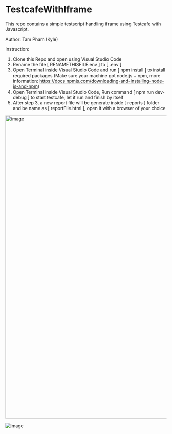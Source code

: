 # TestcafeWithIframe

This repo contains a simple testscript handling iframe using Testcafe with Javascript.

Author: Tam Pham (Kyle)

Instruction:

1. Clone this Repo and open using Visual Studio Code
2. Rename the file [ RENAMETHISFILE.env ] to [ .env ]
3. Open Terminal inside Visual Studio Code and run [ npm install ] to install required packages (Make sure your machine got node.js + npm, more information: https://docs.npmjs.com/downloading-and-installing-node-js-and-npm)
4. Open Terminal inside Visual Studio Code, Run command [ npm run dev-debug ] to start testcafe, let it run and finish by itself
5. After step 3, a new report file will be generate inside [ reports ] folder and be name as [ reportFile.html ], open it with a browser of your choice 

<img width="943" alt="image" src="https://user-images.githubusercontent.com/73167411/171829433-ed60ec9c-2cf0-4d23-b268-65adfc44f0fb.png">

![image](https://user-images.githubusercontent.com/73167411/171829478-482102f3-83ae-4894-b0a0-1978e4fa7784.png)
